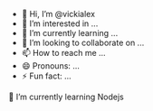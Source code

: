 - 👋 Hi, I’m @vickialex
- 👀 I’m interested in ...
- 🌱 I’m currently learning ...
- 💞️ I’m looking to collaborate on ...
- 📫 How to reach me ...
- 😄 Pronouns: ...
- ⚡ Fun fact: ...

<!---
vickialex/vickialex is a ✨ special ✨ repository because its `README.md` (this file) appears on your GitHub profile.
You can click the Preview link to take a look at your changes.
--->🌱 I’m currently learning Nodejs

